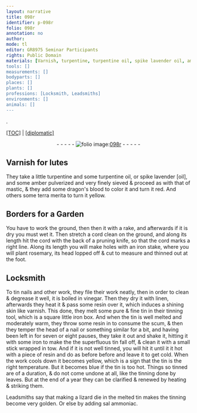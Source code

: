```yaml
---
layout: narrative
title: 098r
identifier: p-098r
folio: 098r
annotation: no
author:
mode: tl
editor: GR8975 Seminar Participants
rights: Public Domain
materials: [Varnish, turpentine, turpentine oil, spike lavender oil, amber, mastic, dragon's blood, terra merita, wet, iron, tin, vinegar, linen, resin, square little iron box., tow, melted tin, sal ammoniac]
tools: []
measurements: []
bodyparts: []
places: []
plants: []
professions: [Locksmith, Leadsmiths]
environments: []
animals: []
---
```


.<p><a href="{{ site.baseurl }}/translation/">[TOC]</a> | <a href="{{ site.baseurl }}/_texts/p-098r_tc.md/">[diplomatic]</a></p><div class="folio" align="center">- - - - - <a href="http://gallica.bnf.fr/ark:/12148/btv1b10500001g/f201.image" target="_blank"><img src="https://cu-mkp.github.io/2017-workshop-edition/assets/photo-icon.png" alt="folio image: " style="display:inline-block; margin-bottom:-3px;"/>098r</a> - - - - - </div>  
  

## <span class="m">Varnish</span> for lutes

 
They take a little <span class="m">turpentine</span> and some <span class="m">turpentine oil</span>, or <span class="m">spike lavender [oil]</span>, and some <span class="m">amber</span> pulverized and very finely sieved & proceed as with that of <span class="m">mastic</span>, & they add some <span class="m">dragon's blood</span> to color it and turn it red. And others some <span class="m">terra merita</span> to turn it yellow.
 
 
  

## Borders for a Garden

 
You have to work the ground, then then it with a rake, and afterwards if it is dry you must <span class="m">wet</span> it. Then stretch a cord clean on the ground, and along its length hit the cord with the back of a pruning knife, so that the cord marks a right line. Along its length you will make holes with an <span class="m">iron</span> stake, where you will plant rosemary, its head lopped off & cut to measure and thinned out at the foot.
 
 
  

## <span class="pro">Locksmith</span>

 
To <span class="m">tin</span> nails and other work, they file their work neatly, then in order to clean & degrease it well, it is boiled in <span class="m">vinegar</span>. Then they dry it with <span class="m">linen</span>, afterwards they heat it & pass some <span class="m">resin</span> over it, which induces a shining skin like varnish. This done, they melt some pure & fine <span class="m">tin</span> in their <span class="m">tin</span>ning tool, which is a <span class="m">square little iron box.</span> And when the <span class="m">tin</span> is well melted and moderately warm, they throw some <span class="m">resin</span> in to consume the scum, & then they temper the head of a nail or something similar for a bit, and having been left in for seven or eight pauses, they take it out and shake it, hitting it with some <span class="m">iron</span> to make the the superfluous <span class="m">tin</span> fall off, & clean it with a small stick wrapped in <span class="m">tow</span>. And if it is not well <span class="m">tin</span>ned, you will hit it until it it hot with a piece of <span class="m">resin</span> and do as before before and leave it to get cold. When the work cools down it becomes yellow, which is a sign that the <span class="m">tin</span> is the right temperature. But it becomes blue if the <span class="m">tin</span> is too hot. Things so <span class="m">tin</span>ned are of a duration, & do not come undone at all, like the tinning done by leaves. But at the end of a year they can be clarified & renewed by heating & striking them.
 
<span class="pro">Leadsmiths</span> say that making a lizard die in the <span class="m">melted tin</span> makes the <span class="m">tin</span>ning become very golden. Or else by adding <span class="m">sal ammoniac</span>.
 
